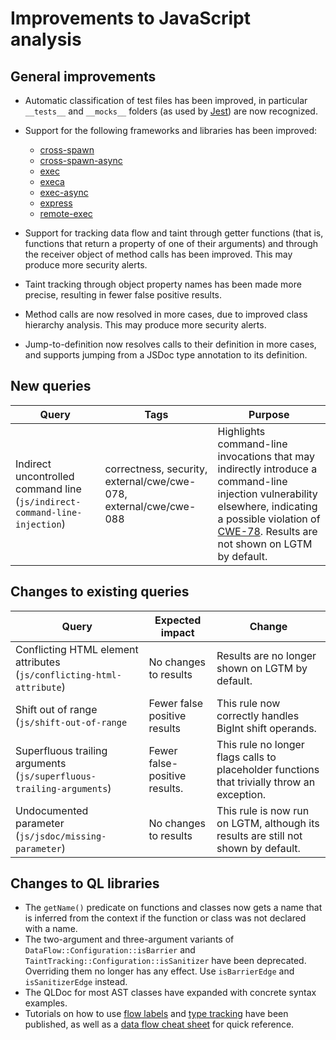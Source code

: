 # Improvements to JavaScript analysis

## General improvements

* Automatic classification of test files has been improved, in particular `__tests__` and `__mocks__` folders (as used by [Jest](https://jestjs.io)) are now recognized.

* Support for the following frameworks and libraries has been improved:
  - [cross-spawn](https://www.npmjs.com/package/cross-spawn)
  - [cross-spawn-async](https://www.npmjs.com/package/cross-spawn-async)
  - [exec](https://www.npmjs.com/package/exec)
  - [execa](https://www.npmjs.com/package/execa)
  - [exec-async](https://www.npmjs.com/package/exec-async)
  - [express](https://www.npmjs.com/package/express)
  - [remote-exec](https://www.npmjs.com/package/remote-exec)

* Support for tracking data flow and taint through getter functions (that is, functions that return a property of one of their arguments) and through the receiver object of method calls has been improved. This may produce more security alerts.

* Taint tracking through object property names has been made more precise, resulting in fewer false positive results.

* Method calls are now resolved in more cases, due to improved class hierarchy analysis. This may produce more security alerts.

* Jump-to-definition now resolves calls to their definition in more cases, and supports jumping from a JSDoc type annotation to its definition.

## New queries

| **Query**                                                                 | **Tags**                                                          | **Purpose**                                                                                                                                                                            |
|---------------------------------------------------------------------------|-------------------------------------------------------------------|----------------------------------------------------------------------------------------------------------------------------------------------------------------------------------------|
| Indirect uncontrolled command line (`js/indirect-command-line-injection`) | correctness, security, external/cwe/cwe-078, external/cwe/cwe-088 | Highlights command-line invocations that may indirectly introduce a command-line injection vulnerability elsewhere, indicating a possible violation of [CWE-78](https://cwe.mitre.org/data/definitions/78.html). Results are not shown on LGTM by default. |


## Changes to existing queries

| **Query**                      | **Expected impact**          | **Change**                                                                |
|--------------------------------|------------------------------|---------------------------------------------------------------------------|
| Conflicting HTML element attributes (`js/conflicting-html-attribute`) | No changes to results | Results are no longer shown on LGTM by default. |
| Shift out of range (`js/shift-out-of-range`| Fewer false positive results | This rule now correctly handles BigInt shift operands. |
| Superfluous trailing arguments (`js/superfluous-trailing-arguments`) | Fewer false-positive results. | This rule no longer flags calls to placeholder functions that trivially throw an exception. |
| Undocumented parameter (`js/jsdoc/missing-parameter`) | No changes to results | This rule is now run on LGTM, although its results are still not shown by default. |

## Changes to QL libraries

- The `getName()` predicate on functions and classes now gets a name that is
  inferred from the context if the function or class was not declared with a name.
- The two-argument and three-argument variants of `DataFlow::Configuration::isBarrier` and
  `TaintTracking::Configuration::isSanitizer` have been deprecated. Overriding them no
  longer has any effect. Use `isBarrierEdge` and `isSanitizerEdge` instead.
- The QLDoc for most AST classes have expanded with concrete syntax examples.
- Tutorials on how to use [flow labels](https://help.semmle.com/QL/learn-ql/javascript/flow-labels.html)
  and [type tracking](https://help.semmle.com/QL/learn-ql/javascript/type-tracking.html) have been published,
  as well as a [data flow cheat sheet](https://help.semmle.com/QL/learn-ql/javascript/dataflow-cheat-sheet.html) for quick reference.
